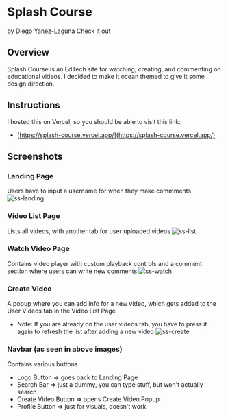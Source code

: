# Splash Course
by Diego Yanez-Laguna
[Check it out](https://splash-course.vercel.app/)

## Overview
Splash Course is an EdTech site for watching, creating, and commenting on educational videos.
I decided to make it ocean themed to give it some design direction.

## Instructions
I hosted this on Vercel, so you should be able to visit this link:
- [https://splash-course.vercel.app/](https://splash-course.vercel.app/)

## Screenshots
### Landing Page
Users have to input a username for when they make commments
![ss-landing](https://github.com/user-attachments/assets/082e081a-c557-4b0e-9950-19ffc22d8d06)

### Video List Page
Lists all videos, with another tab for user uploaded videos
![ss-list](https://github.com/user-attachments/assets/18e2f6eb-1da7-463a-b007-d605635f1633)

### Watch Video Page
Contains video player with custom playback controls and a comment section where users can write new comments
![ss-watch](https://github.com/user-attachments/assets/836a388a-bf3b-4678-89b0-c22db65c5fb4)

### Create Video
A popup where you can add info for a new video, which gets added to the User Videos tab in the Video List Page
- Note: If you are already on the user videos tab, you have to press it again to refresh the list after adding a new video
![ss-create](https://github.com/user-attachments/assets/9a191fbb-6cca-4e00-a6d5-8787af718ac5)

### Navbar (as seen in above images)
Contains various buttons
- Logo Button => goes back to Landing Page
- Search Bar => just a dummy, you can type stuff, but won't actually search
- Create Video Button => opens Create Video Popup
- Profile Button => just for visuals, doesn't work


